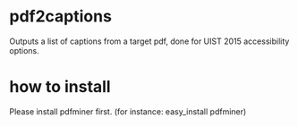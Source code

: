 # pdf2captions
Outputs a list of captions from a target pdf, done for UIST 2015 accessibility options. 

# how to install
Please install pdfminer first. (for instance: easy_install pdfminer)
